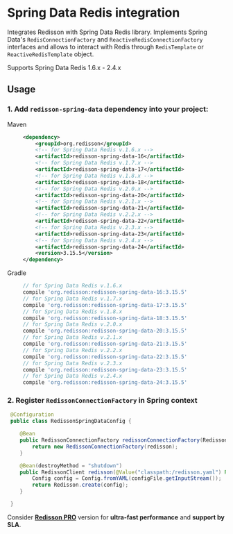 # Spring Data Redis integration

Integrates Redisson with Spring Data Redis library. Implements Spring Data's `RedisConnectionFactory` and `ReactiveRedisConnectionFactory` interfaces and allows to interact with Redis through `RedisTemplate` or `ReactiveRedisTemplate` object.

Supports Spring Data Redis 1.6.x - 2.4.x

## Usage

### 1. Add `redisson-spring-data` dependency into your project:

Maven

```xml
     <dependency>
         <groupId>org.redisson</groupId>
         <!-- for Spring Data Redis v.1.6.x -->
         <artifactId>redisson-spring-data-16</artifactId>
         <!-- for Spring Data Redis v.1.7.x -->
         <artifactId>redisson-spring-data-17</artifactId>
         <!-- for Spring Data Redis v.1.8.x -->
         <artifactId>redisson-spring-data-18</artifactId>
         <!-- for Spring Data Redis v.2.0.x -->
         <artifactId>redisson-spring-data-20</artifactId>
         <!-- for Spring Data Redis v.2.1.x -->
         <artifactId>redisson-spring-data-21</artifactId>
         <!-- for Spring Data Redis v.2.2.x -->
         <artifactId>redisson-spring-data-22</artifactId>
         <!-- for Spring Data Redis v.2.3.x -->
         <artifactId>redisson-spring-data-23</artifactId>
         <!-- for Spring Data Redis v.2.4.x -->
         <artifactId>redisson-spring-data-24</artifactId>
         <version>3.15.5</version>
     </dependency>
```

Gradle

```groovy
     // for Spring Data Redis v.1.6.x
     compile 'org.redisson:redisson-spring-data-16:3.15.5'
     // for Spring Data Redis v.1.7.x
     compile 'org.redisson:redisson-spring-data-17:3.15.5'
     // for Spring Data Redis v.1.8.x
     compile 'org.redisson:redisson-spring-data-18:3.15.5'
     // for Spring Data Redis v.2.0.x
     compile 'org.redisson:redisson-spring-data-20:3.15.5'
     // for Spring Data Redis v.2.1.x
     compile 'org.redisson:redisson-spring-data-21:3.15.5'
     // for Spring Data Redis v.2.2.x
     compile 'org.redisson:redisson-spring-data-22:3.15.5'
     // for Spring Data Redis v.2.3.x
     compile 'org.redisson:redisson-spring-data-23:3.15.5'
     // for Spring Data Redis v.2.4.x
     compile 'org.redisson:redisson-spring-data-24:3.15.5'
```

### 2. Register `RedissonConnectionFactory` in Spring context

```java
 @Configuration
 public class RedissonSpringDataConfig {

    @Bean
    public RedissonConnectionFactory redissonConnectionFactory(RedissonClient redisson) {
        return new RedissonConnectionFactory(redisson);
    }

    @Bean(destroyMethod = "shutdown")
    public RedissonClient redisson(@Value("classpath:/redisson.yaml") Resource configFile) throws IOException {
        Config config = Config.fromYAML(configFile.getInputStream());
        return Redisson.create(config);
    }

 }
```
Consider __[Redisson PRO](https://redisson.pro)__ version for **ultra-fast performance** and **support by SLA**.
